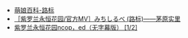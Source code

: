 - [萌娘百科-路标](https://zh.moegirl.org.cn/%E8%B7%AF%E6%A0%87(%E7%B4%AB%E7%BD%97%E5%85%B0%E6%B0%B8%E6%81%92%E8%8A%B1%E5%9B%AD)#)
- [［紫罗兰永恒花园/官方MV］みちしるべ (路标)——茅原实里](https://www.bilibili.com/video/BV19t4y197hk)
- [紫罗兰永恒花园ncop，ed（无字幕版） [1/2]](https://www.bilibili.com/video/av56224904?p=1)
